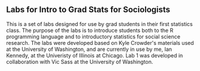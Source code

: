 ## Labs for Intro to Grad Stats for Sociologists

This is a set of labs designed for use by grad students in their first statistics class. The purpose of the labs is to introduce students both to the R programming language and to introductory statistics for social science research. The labs were developed based on Kyle Crowder's materials used at the University of Washington, and are currently in use by me, Ian Kennedy, at the Univeristy of Illinois at Chicago. Lab 1 was developed in collaboration with Vic Sass at the University of Washington.
